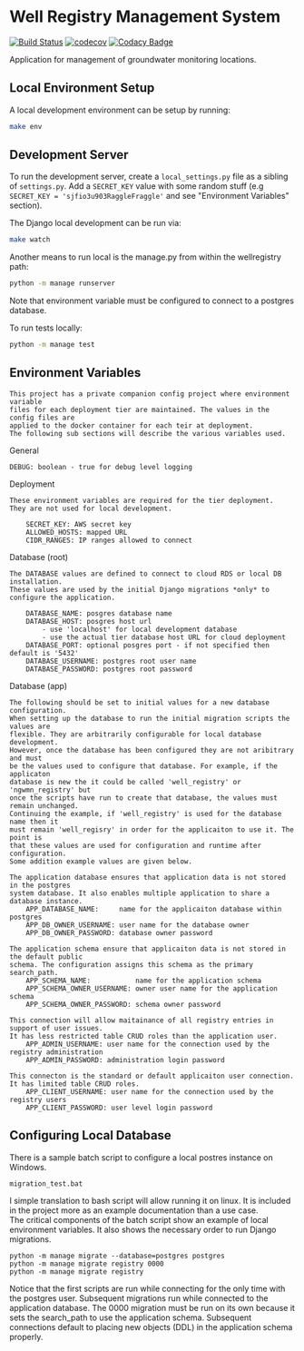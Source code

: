 # Well Registry Management System

[![Build Status](https://travis-ci.org/ACWI-SOGW/well_registry_management.svg?branch=master)](https://travis-ci.org/ACWI-SOGW/well_registry_management)
[![codecov](https://codecov.io/gh/ACWI-SOGW/well_registry_management/branch/master/graph/badge.svg)](https://codecov.io/gh/ACWI-SOGW/well_registry_management)
[![Codacy Badge](https://api.codacy.com/project/badge/Grade/6af41d5963ee48c1bb9f8a83ea338b46)](https://www.codacy.com/gh/ACWI-SOGW/well_registry_management?utm_source=github.com&amp;utm_medium=referral&amp;utm_content=ACWI-SOGW/well_registry_management&amp;utm_campaign=Badge_Grade)


Application for management of groundwater monitoring locations.

## Local Environment Setup
A local development environment can be setup by running:

```bash
make env
```

## Development Server
To run the development server, create a `local_settings.py` file as a sibling of `settings.py`. Add a `SECRET_KEY` value
with some random stuff (e.g `SECRET_KEY = 'sjfio3u903RaggleFraggle'` and see "Environment Variables" section).

The Django local development can be run via:

```bash
make watch
```

Another means to run local is the manage.py from within the wellregistry path:

```bash
python -m manage runserver
```
Note that environment variable must be configured to connect to a postgres database.

To run tests locally:

```bash
python -m manage test
```


## Environment Variables

    This project has a private companion config project where environment variable
    files for each deployment tier are maintained. The values in the config files are
    applied to the docker container for each teir at deployment. 
    The following sub sections will describe the various variables used.

General

    DEBUG: boolean - true for debug level logging

Deployment

    These environment variables are required for the tier deployment.
    They are not used for local development.

        SECRET_KEY: AWS secret key
        ALLOWED_HOSTS: mapped URL
        CIDR_RANGES: IP ranges allowed to connect

Database (root)

    The DATABASE values are defined to connect to cloud RDS or local DB installation.
    These values are used by the initial Django migrations *only* to configure the application.

        DATABASE_NAME: posgres database name
        DATABASE_HOST: posgres host url 
            - use 'localhost' for local development database
            - use the actual tier database host URL for cloud deployment
        DATABASE_PORT: optional posgres port - if not specified then default is '5432' 
        DATABASE_USERNAME: postgres root user name
        DATABASE_PASSWORD: postgres root password

Database (app)

    The following should be set to initial values for a new database configuration.
    When setting up the database to run the initial migration scripts the values are
    flexible. They are arbitrarily configurable for local database development.
    However, once the database has been configured they are not aribitrary and must
    be the values used to configure that database. For example, if the applicaton
    database is new the it could be called 'well_registry' or 'ngwmn_registry' but 
    once the scripts have run to create that database, the values must remain unchanged.
    Continuing the example, if 'well_registry' is used for the database name then it
    must remain 'well_regisry' in order for the applicaiton to use it. The point is
    that these values are used for configuration and runtime after configuration.
    Some addition example values are given below. 

    The application database ensures that application data is not stored in the postgres 
    system database. It also enables multiple application to share a database instance.
        APP_DATABASE_NAME:     name for the applicaiton database within postgres
        APP_DB_OWNER_USERNAME: user name for the database owner
        APP_DB_OWNER_PASSWORD: database owner password

    The application schema ensure that applicaiton data is not stored in the default public
    schema. The configuration assigns this schema as the primary search_path.
        APP_SCHEMA_NAME:           name for the application schema
        APP_SCHEMA_OWNER_USERNAME: owner user name for the application schema
        APP_SCHEMA_OWNER_PASSWORD: schema owner password

    This connection will allow maitainance of all registry entries in support of user issues.
    It has less restricted table CRUD roles than the application user.
        APP_ADMIN_USERNAME: user name for the connection used by the registry administration
        APP_ADMIN_PASSWORD: administration login password

    This connecton is the standard or default applicaiton user connection.
    It has limited table CRUD roles.
        APP_CLIENT_USERNAME: user name for the connection used by the registry users
        APP_CLIENT_PASSWORD: user level login password

## Configuring Local Database

There is a sample batch script to configure a local postres instance on Windows.

    migration_test.bat

I simple translation to bash script will allow running it on linux.
It is included in the project more as an example documentation than a use case.  
The critical components of the batch script show an example of local environment variables.
It also shows the necessary order to run Django migrations.

    python -m manage migrate --database=postgres postgres
    python -m manage migrate registry 0000
    python -m manage migrate registry

Notice that the first scripts are run while connecting for the only time with the postgres user.
Subsequent migrations run while connected to the application database. The 0000 migration
must be run on its own because it sets the search_path to use the application schema. Subsequent
connections default to placing new objects (DDL) in the application schema properly.
